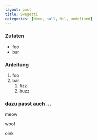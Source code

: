 ```yaml
---
layout: post
title: Swagetti
categories: [None, null, Nil, undefined]
---
```


### Zutaten

- foo
- bar

### Anleitung

1. foo
2. bar 
    1. fizz
    2. buzz
    
### dazu passt auch ...

meow

woof

oink
